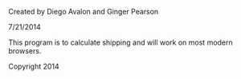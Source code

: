 Created by Diego Avalon and Ginger Pearson

7/21/2014

This program is to calculate shipping and will work on most modern browsers.

Copyright 2014
